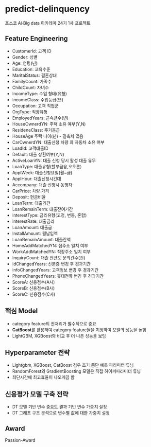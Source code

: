 # predict-delinquency
포스코 Ai·Big data 아카데미 24기 1차 프로젝트 

## Feature Engineering
+ CustomerId: 고객 ID
+ Gender: 성별
+ Age: 연령(년)
+ Education: 교육수준
+ MaritalStatus: 결혼상태
+ FamilyCount: 가족수
+ ChildCount: 자녀수
+ IncomeType: 수입 형태(유형)
+ IncomeClass: 수입등급(년)
+ Occupation: 고객 직업군
+ OrgType: 직장유형
+ EmployedYears: 근속년수(년)
+ HouseOwnerdYN: 주택 소유 여부(Y,N)
+ ResideneClass: 주거등급
+ HouseAge 주택 나이(년) - 결측치 많음
+ CarOwnerdYN: 대출신청 차량 외 자동차 소유 여부
+ LoadId: 고객대출ID
+ Default: 대출 상환여부(Y,N)
+ ActiveLoanYN: 대출 신청 당시 활성 대출 유무
+ LoanType: 대출유형(할부금융,오토론)
+ ApplWeek: 대출신청요일(월~금)
+ ApplHour: 대출신청시간대
+ Accompany: 대출 신청시 동행자
+ CarPrice: 차량 가격
+ Deposit: 현금비율
+ LoanTerm: 대출기간
+ LoanRemainTerm: 대출잔여기간
+ InterestType: 금리유형(고정, 변동, 혼합)
+ InterestRate: 대출금리
+ LoanAmount: 대출금
+ InstallAmount: 월납입액
+ LoanRemainAmount: 대출잔액
+ HomeAddMatchedYN: 집주소 일치 여부
+ WorkAddMatchedYN: 직장주소 일치 여부
+ InquiryCount: 대출 전년도 문의건수(건)
+ IdChangedYears: 신분증 변경 후 경과기간
+ InfoChangedYears: 고객정보 변경 후 경과기간
+ PhoneChangedYears: 휴대전화 변경 후 경과기간
+ ScoreA: 신용점수(A사)
+ ScoreB: 신용점수(B사)
+ ScoreC: 신용점수(C사)

## 핵심 Model
+ category feature의 전처리가 필수적으로 중요
+ **CatBoost**를 활용하여 category feature들을 지정하여 모델의 성능을 높힘
+ LightGBM, XGBoost와 비교 후 더 나은 성능을 보임

## Hyperparameter 전략
+ Lightgbm, XGBoost, CatBoost 경우 조기 중단 예측 파라미터 튜닝 
+ RandomForest와 GradientBoosting 모델은 직접 하이퍼파라미터 튜닝
+ 최단시간에 최고효율이 나오게끔 함

## 신용평가 모델 구축 전략
+ DT 모델 기반 변수 중요도 결과 기반 변수 가중치 설정
+ DT 그래프 구조 분석으로 변수별 값에 대한 가중치 설정 

## Award
Passion-Award
